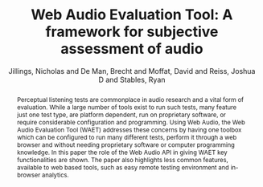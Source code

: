 --- 
title: "Web Audio Evaluation Tool: A framework for subjective assessment of audio" 
abstract: "Perceptual listening tests are commonplace in audio research and a vital form of evaluation. While a large number of tools exist to run such tests, many feature just one test type, are platform dependent, run on proprietary software, or require considerable configuration and programming. Using Web Audio, the Web Audio Evaluation Tool (WAET) addresses these concerns by having one toolbox which can be configured to run many different tests, perform it through a web browser and without needing proprietary software or computer programming knowledge. In this paper the role of the Web Audio API in giving WAET key functionalities are shown. The paper also highlights less common features, available to web based tools, such as easy remote testing environment and in-browser analytics." 
address: "Atlanta, Georgia" 
author: "Jillings, Nicholas and De Man, Brecht and Moffat, David and Reiss, Joshua D and Stables, Ryan"
webAuthor: "Nicholas Jillings, Brecht De Man, David Moffat, Joshua D Reiss, Ryan Stables" 
booktitle: "Proceedings of the International Web Audio Conference" 
editor: "Freeman, Jason and Lerch, Alexander and Paradis, Matthew" 
month: "Proceedings of the International Web Audio Conference"
pages: "" 
publisher: "Georgia Tech" 
series: "WAC '16"
track: "Paper"  
year: "2016" 
id: "2016_67" 
tags: year2016
media: undefined 
pdflink: undefined
ISSN: 2663-5844
---
